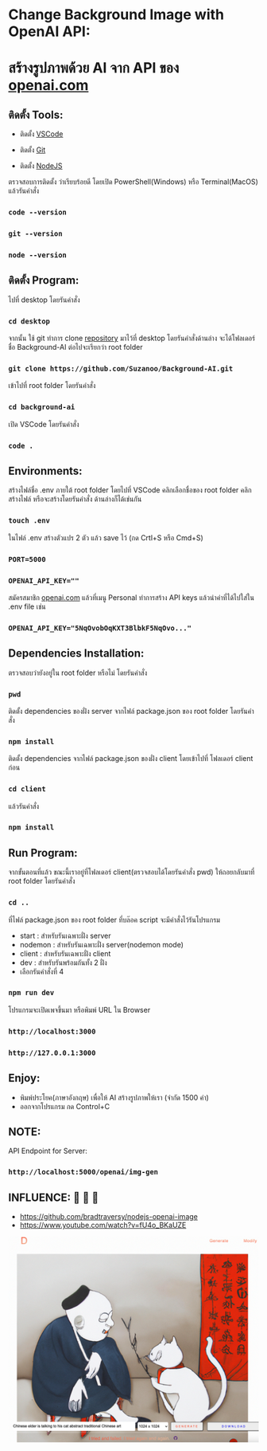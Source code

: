# Change Background Image with OpenAI API:

# สร้างรูปภาพด้วย AI จาก API ของ [openai.com](https://openai.com/)

## ติดตั้ง Tools:

- ติดตั้ง [VSCode](https://code.visualstudio.com/download)

- ติดตั้ง [Git](https://git-scm.com/downloads)

- ติดตั้ง [NodeJS](https://nodejs.org/en/download/)

ตรวจสอบการติดตั้ง ว่าเรียบร้อยดี โดยเปิด PowerShell(Windows) หรือ Terminal(MacOS) แล้วรันคำสั่ง

### `code --version`

### `git --version`

### `node --version`

## ติดตั้ง Program:

ไปที่ desktop โดยรันคำสั่ง

### `cd desktop`

จากนั้น ใช้ git ทำการ clone [repository](https://github.com/Suzanoo/Background-AI) มาไว้ที่ desktop โดยรันคำสั่งด้านล่าง จะได้โฟลเดอร์ชื่อ Background-AI ต่อไปจะเรียกว่า root folder

### `git clone https://github.com/Suzanoo/Background-AI.git`

เข้าไปที่ root folder โดยรันคำสั่ง

### `cd background-ai`

เปิด VSCode โดยรันคำสั่ง

### `code .`

## Environments:

สร้างไฟล์ชื่อ .env ภายใต้ root folder โดยไปที่ VSCode คลิกเลือกชื่อของ root folder คลิกสร้างไฟล์ หรือจะสร้างโดยรันคำสั่ง
ด้านล่างก็ได้เช่นกัน

### `touch .env`

ในไฟล์ .env สร้างตัวแปร 2 ตัว แล้ว save ไว้ (กด Crtl+S หรือ Cmd+S)

### `PORT=5000`

### `OPENAI_API_KEY=""`

สมัครสมาชิก [openai.com](https://openai.com/) แล้วที่เมนู Personal ทำการสร้าง API keys แล้วนำค่าที่ได้ไปใส่ใน .env file เช่น

### `OPENAI_API_KEY="5NqOvobOqKXT3BlbkF5NqOvo..."`

## Dependencies Installation:

ตรวจสอบว่ายังอยู่ใน root folder หรือไม่ โดยรันคำสั่ง

### `pwd`

ติดตั้ง dependencies ของฝั่ง server จากไฟล์ package.json ของ root folder โดยรันคำสั่ง

### `npm install`

ติดตั้ง dependencies จากไฟล์ package.json ของฝั่ง client โดยเข้าไปที่ โฟลเดอร์ client ก่อน

### `cd client`

แล้วรันคำสั่ง

### `npm install`

## Run Program:

จากขั้นตอนที่แล้ว ขณะนี้เราอยู่ที่โฟลเดอร์ client(ตรวจสอบได้โดยรันคำสั่ง pwd) ให้ถอยกลับมาที่ root folder โดยรันคำสั่ง

### `cd ..`

ที่ไฟล์ package.json ของ root folder ที่บล๊อค script จะมีคำสั่งไว้รันโปรแกรม

- start : สำหรับรันเฉพาะฝั่ง server
- nodemon : สำหรับรันเฉพาะฝั่ง server(nodemon mode)
- client : สำหรับรันเฉพาะฝั่ง client
- dev : สำหรับรันพร้อมกันทั้ง 2 ฝั่ง
- เลือกรันคำสั่งที่ 4

### `npm run dev`

โปรแกรมจะเปิดเพจขึ้นมา หรือพิมพ์ URL ใน Browser

### `http://localhost:3000`

### `http://127.0.0.1:3000`

## Enjoy:

- พิมพ์ประโยค(ภาษาอังกฤษ) เพื่อให้ AI สร้างรูปภาพให้เรา (จำกัด 1500 คำ)
- ออกจากโปรแกรม กด Control+C

## NOTE:

API Endpoint for Server:

### `http://localhost:5000/openai/img-gen`

## INFLUENCE: 🙏 🙏 🙏

- https://github.com/bradtraversy/nodejs-openai-image
- https://www.youtube.com/watch?v=fU4o_BKaUZE

![Model](https://github.com/Suzanoo/Background-AI/blob/main/client/public/img3.png)
